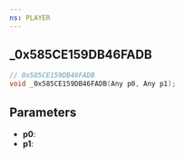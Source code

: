 ```yaml
---
ns: PLAYER
---
```

## _0x585CE159DB46FADB

```c
// 0x585CE159DB46FADB
void _0x585CE159DB46FADB(Any p0, Any p1);
```

## Parameters
* **p0**:
* **p1**:
